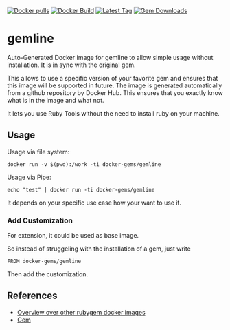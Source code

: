 [![Docker pulls](https://img.shields.io/docker/pulls/rubygem/gemline.svg)](https://hub.docker.com/r/rubygem/gemline/)
[![Docker Build](https://img.shields.io/docker/automated/rubygem/gemline.svg)](https://hub.docker.com/r/rubygem/gemline/)
[![Latest Tag](https://img.shields.io/github/tag/docker-rubygem/gemline.svg)](https://hub.docker.com/r/rubygem/gemline/)
[![Gem Downloads](https://img.shields.io/gem/dt/gemline.svg)](https://rubygems.org/gems/gemline/)
# gemline

Auto-Generated Docker image for gemline to allow simple usage without installation.
It is in sync with the original gem.

This allows to use a specific version of your favorite gem and ensures that this image will be supported in future.
The image is generated automatically from a github repository by Docker Hub.
This ensures that you exactly know what is in the image and what not.

It lets you use Ruby Tools without the need to install ruby on your machine.

## Usage

Usage via file system:

`docker run -v $(pwd):/work -ti docker-gems/gemline`

Usage via Pipe:

`echo "test" | docker run -ti docker-gems/gemline`

It depends on your specific use case how your want to use it.

### Add Customization

For extension, it could be used as base image.

So instead of struggeling with the installation of a gem, just write

`FROM docker-gems/gemline`

Then add the customization.

## References

 - [Overview over other rubygem docker images](https://github.com/thinkbot/docker-rubygem)
 - [Gem](https://rubygems.org/gems/gemline/)

